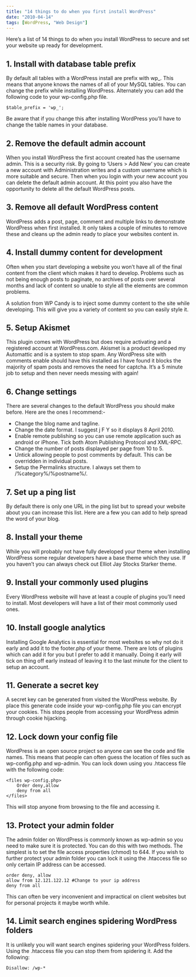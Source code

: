 ```yaml
---
title: "14 things to do when you first install WordPress"
date: "2010-04-14"
tags: [WordPress, "Web Design"]
---
```


Here’s a list of 14 things to do when you install WordPress to secure and set your website up ready for development.

## 1. Install with database table prefix

By default all tables with a WordPress install are prefix with wp_. This means that anyone knows the names of all of your MySQL tables. You can change the prefix while installing WordPress. Alternately you can add the following code to your wp-config.php file.

```
$table_prefix = 'wp_';
```

Be aware that if you change this after installing WordPress you’ll have to change the table names in your database.

## 2. Remove the default admin account

When you install WordPress the first account created has the username admin. This is a security risk. By going to ‘Users > Add New’ you can create a new account with Administration writes and a custom username which is more suitable and secure. Then when you login with your new account you can delete the default admin account. At this point you also have the opportunity to delete all the default WordPress posts.

## 3. Remove all default WordPress content

WordPress adds a post, page, comment and multiple links to demonstrate WordPress when first installed. It only takes a couple of minutes to remove these and cleans up the admin ready to place your websites content in.

## 4. Install dummy content for development

Often when you start developing a website you won’t have all of the final content from the client which makes it hard to develop. Problems such as not being enough posts to paginate, no archives of posts over several months and lack of content so unable to style all the elements are common problems.

A solution from WP Candy is to inject some dummy content to the site while developing. This will give you a variety of content so you can easily style it.

## 5. Setup Akismet

This plugin comes with WordPress but does require activating and a registered account at WordPress.com. Akismet is a product developed my Automattic and is a system to stop spam. Any WordPress site with comments enable should have this installed as I have found it blocks the majority of spam posts and removes the need for captcha. It’s a 5 minute job to setup and then never needs messing with again!

## 6. Change settings

There are several changes to the default WordPress you should make before. Here are the ones I recommend:-

- Change the blog name and tagline.
- Change the date format. I suggest j F Y so it displays 8 April 2010.
- Enable remote publishing so you can use remote application such as android or iPhone. Tick both Atom Publishing Protocol and XML-RPC.
- Change the number of posts displayed per page from 10 to 5.
- Untick allowing people to post comments by default. This can be overridden in individual posts.
- Setup the Permalinks structure. I always set them to /%category%/%postname%/.

## 7. Set up a ping list

By default there is only one URL in the ping list but to spread your website about you can increase this list. Here are a few you can add to help spread the word of your blog.

## 8. Install your theme

While you will probably not have fully developed your theme when installing WordPress some regular developers have a base theme which they use. If you haven’t you can always check out Elliot Jay Stocks Starker theme.

## 9. Install your commonly used plugins

Every WordPress website will have at least a couple of plugins you’ll need to install. Most developers will have a list of their most commonly used ones.

## 10. Install google analytics

Installing Google Analytics is essential for most websites so why not do it early and add it to the footer.php of your theme. There are lots of plugins which can add it for you but I prefer to add it manually. Doing it early will tick on thing off early instead of leaving it to the last minute for the client to setup an account.

## 11. Generate a secret key

A secret key can be generated from visited the WordPress website. By place this generate code inside your wp-config.php file you can encrypt your cookies. This stops people from accessing your WordPress admin through cookie hijacking.

## 12. Lock down your config file

WordPress is an open source project so anyone can see the code and file names. This means that people can often guess the location of files such as wp-config.php and wp-admin. You can lock down using you .htaccess file with the following code:

```
<files wp-config.php>
	Order deny,allow
	deny from all
</files>
```

This will stop anyone from browsing to the file and accessing it.

## 13. Protect your admin folder

The admin folder on WordPress is commonly known as wp-admin so you need to make sure it is protected. You can do this with two methods. The simplest is to set the file access properties (chmod) to 644. If you wish to further protect your admin folder you can lock it using the .htaccess file so only certain IP address can be accessed.

```
order deny, allow
allow from 12.121.122.12 #Change to your ip address
deny from all
```

This can often be very inconvenient and impractical on client websites but for personal projects it maybe worth while.

## 14. Limit search engines spidering WordPress folders

It is unlikely you will want search engines spidering your WordPress folders. Using the .htaccess file you can stop them from spidering it. Add the following:

```
Disallow: /wp-*
```